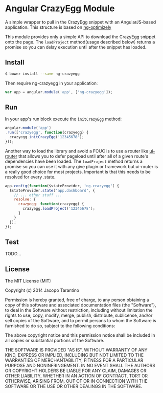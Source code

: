 # Angular CrazyEgg Module

A simple wrapper to pull in the CrazyEgg snippet with an AngularJS-based application. This structure is based on [ng-optimizely](https://github.com/jacopotarantino/ng-optimizely)

This module provides only a simple API to download the CrazyEgg snippet onto the page. The `loadProject` method(usage described below) returns a promise so you can delay execution until after the snippet has loaded.

## Install

```bash
$ bower install --save ng-crazyegg
```

Then require ng-crazyegg in your application:

```javascript
var app = angular.module('app', ['ng-crazyegg']);
```

## Run

In your app's run block execute the `initCrazyEgg` method:

```javascript
angular.module('app')
.run(['crazyegg', function(crazyegg) {
  crazyegg.initCrazyEgg('12345678');
}]);
```

Another way to load the library and avoid a FOUC is to use a router like [ui-router](https://github.com/angular-ui/ui-router) that allows you to defer pageload until after all of a given route's dependencies have been loaded. The `loadProject` method returns a promise so you can use it with any give plugin or framework but ui-router is a really good choice for most projects. Important is that this needs to be resolved for every .state.

```javascript
app.config(function($stateProvider, 'ng-crazyegg') {
  $stateProvider.state('app.dashboard', {
    // ... other stuff ...
    resolve: {
      crazyegg: function(crazyegg) {
        crazyegg.loadProject('12345678');
      }
    }
  });
});
```

## Test

TODO...

## License

The MIT License (MIT)

Copyright (c) 2014 Jacopo Tarantino

Permission is hereby granted, free of charge, to any person obtaining a copy
of this software and associated documentation files (the "Software"), to deal
in the Software without restriction, including without limitation the rights
to use, copy, modify, merge, publish, distribute, sublicense, and/or sell
copies of the Software, and to permit persons to whom the Software is
furnished to do so, subject to the following conditions:

The above copyright notice and this permission notice shall be included in
all copies or substantial portions of the Software.

THE SOFTWARE IS PROVIDED "AS IS", WITHOUT WARRANTY OF ANY KIND, EXPRESS OR
IMPLIED, INCLUDING BUT NOT LIMITED TO THE WARRANTIES OF MERCHANTABILITY,
FITNESS FOR A PARTICULAR PURPOSE AND NONINFRINGEMENT. IN NO EVENT SHALL THE
AUTHORS OR COPYRIGHT HOLDERS BE LIABLE FOR ANY CLAIM, DAMAGES OR OTHER
LIABILITY, WHETHER IN AN ACTION OF CONTRACT, TORT OR OTHERWISE, ARISING FROM,
OUT OF OR IN CONNECTION WITH THE SOFTWARE OR THE USE OR OTHER DEALINGS IN
THE SOFTWARE.

